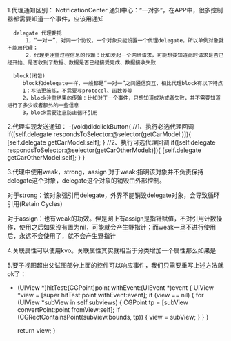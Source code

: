 1.代理通知区别：
        NotificationCenter 通知中心：“一对多”，在APP中，很多控制器都需要知道一个事件，应该用通知 
        
      delegate 代理委托
          1，“一对一”，对同一个协议，一个对象只能设置一个代理delegate，所以单例对象就不能用代理；
          2，代理更注重过程信息的传输：比如发起一个网络请求，可能想要知道此时请求是否已经开始、是否收到了数据、数据是否已经接受完成、数据接收失败
          
      block(闭包)
         block和delegate一样，一般都是“一对一”之间通信交互，相比代理block有以下特点
         1：写法更简练，不需要写protocol、函数等等
         2，block注重结果的传输：比如对于一个事件，只想知道成功或者失败，并不需要知道进行了多少或者额外的一些信息
         3，block需要注意防止循环引用
         
2.代理实现发送通知：
-(void)didclickButton{
    //1、执行必选代理回调
    if([self.delegate respondsToSelector:@selector(getCarModel:)]){
        [self.delegate getCarModel:self];
    }
    //2、执行可选代理回调
    if([self.delegate respondsToSelector:@selector(getCarOtherModel:)]){
        [self.delegate getCarOtherModel:self];
    }
}

3.代理中使用weak，strong，assign
对于weak:指明该对象并不负责保持delegate这个对象，delegate这个对象的销毁由外部控制。

对于strong：该对象强引用delegate，外界不能销毁delegate对象，会导致循环引用(Retain Cycles)

对于assign：也有weak的功效。但是网上有assign是指针赋值，不对引用计数操作，使用之后如果没有置为nil，可能就会产生野指针；而weak一旦不进行使用后，永远不会使用了，就不会产生野指针

4.关联属性可以使用kvo。关联属性其实就相当于分类增加一个属性那么如果是

5.要子视图超出父试图部分上面的控件可以响应事件，我们只需要重写上述方法就ok了：

- (UIView *)hitTest:(CGPoint)point withEvent:(UIEvent *)event {
    UIView *view = [super hitTest:point withEvent:event];
    if (view == nil) {
        for (UIView *subView in self.subviews) {
            CGPoint tp = [subView convertPoint:point fromView:self];
            if (CGRectContainsPoint(subView.bounds, tp)) {
                view = subView;
            }
        }
    }
    
    return view;
}
